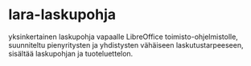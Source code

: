 # lara-laskupohja
yksinkertainen laskupohja vapaalle LibreOffice toimisto-ohjelmistolle, suunniteltu pienyritysten ja yhdistysten vähäiseen laskutustarpeeseen, sisältää laskupohjan ja tuoteluettelon.
